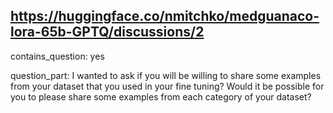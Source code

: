 ## https://huggingface.co/nmitchko/medguanaco-lora-65b-GPTQ/discussions/2

contains_question: yes

question_part: I wanted to ask if you will be willing to share some examples from your dataset that you used in your fine tuning? 
Would it be possible for you to please share some examples from each category of your dataset?